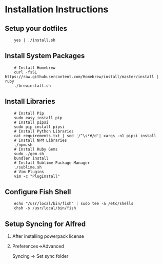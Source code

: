 # Installation Instructions

## Setup your dotfiles

        yes | ./install.sh

## Install System Packages

        # Install Homebrew
        curl -fsSL https://raw.githubusercontent.com/Homebrew/install/master/install | ruby
        ./brewinstall.sh

## Install Libraries
        # Install Pip
        sudo easy_install pip
        # Install pipsi
        sudo pip install pipsi
        # Install Python Libraries
        cat requirements.txt | sed '/^\s*#/d'| xargs -n1 pipsi install
        # Install NPM Libraries
        ./npm.sh
        # Install Ruby Gems
        sudo ./gem.sh
        bundler install
        # Install Sublime Package Manager
        ./sublime.sh
        # Vim Plugins
        vim -c "PlugInstall"

## Configure Fish Shell

        echo "/usr/local/bin/fish" | sudo tee -a /etc/shells
        chsh -s /usr/local/bin/fish

## Setup Syncing for Alfred

1. After installing powerpack license

2. Preferences->Advanced

    Syncing -> Set sync folder
